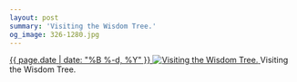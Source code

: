 ```yaml
---
layout: post
summary: 'Visiting the Wisdom Tree.'
og_image: 326-1280.jpg
---
```


<p>
 <time>
  <a href="/326">
   {{ page.date | date: "%B %-d, %Y" }}
  </a>
 </time>
 <a href="/326">
  <img alt="Visiting the Wisdom Tree." data-taken="5/26/2014" sizes="(min-width: 700px) 50vw, calc(100vw - 2rem)" src="{{ site.assets_url }}/326-640.jpg" srcset="{{ site.assets_url }}/326-1280.jpg 1280w, {{ site.assets_url }}/326-960.jpg 960w, {{ site.assets_url }}/326-640.jpg 640w, {{ site.assets_url }}/326-320.jpg 320w"/>
 </a>
 <span>
  Visiting the Wisdom Tree.
 </span>
</p>
